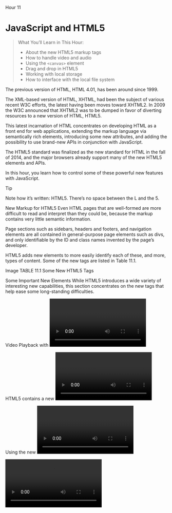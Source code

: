 Hour 11
# JavaScript and HTML5
>  What You’ll Learn in This Hour:
> * About the new HTML5 markup tags
> * How to handle video and audio
> * Using the `<canvas>` element
> * Drag and drop in HTML5
> * Working with local storage
> * How to interface with the local file system

The previous version of HTML, HTML 4.01, has been around
since 1999.

The XML-based version of HTML, XHTML, had been the subject
of various recent W3C efforts, the latest having been moves
toward XHTML2. In 2009 the W3C announced that XHTML2 was to
be dumped in favor of diverting resources to a new version
of HTML, HTML5.

This latest incarnation of HTML concentrates on developing
HTML as a front end for web applications, extending the
markup language via semantically rich elements,
introducing some new attributes, and adding the
possibility to use brand-new APIs in conjunction with
JavaScript.

The HTML5 standard was finalized as the new standard for
HTML in the fall of 2014, and the major browsers already
support many of the new HTML5 elements and APIs.

In this hour, you learn how to control some of these
powerful new features with JavaScript.

Tip

Note how it’s written: HTML5. There’s no space between the L and the 5.



New Markup for HTML5
Even HTML pages that are well-formed are more difficult to read and interpret than they could be, because the markup contains very little semantic information.

Page sections such as sidebars, headers and footers, and navigation elements are all contained in general-purpose page elements such as divs, and only identifiable by the ID and class names invented by the page’s developer.

HTML5 adds new elements to more easily identify each of these, and more, types of content. Some of the new tags are listed in Table 11.1.

Image
TABLE 11.1 Some New HTML5 Tags

Some Important New Elements
While HTML5 introduces a wide variety of interesting new capabilities, this section concentrates on the new tags that help ease some long-standing difficulties.

Video Playback with <video>
Video on the Web is extremely popular. However, the methods for implementing video are generally proprietary, reproduction happening via plug-ins such as Flash, Windows Media, and Apple QuickTime. Markup that works for embedding these elements in one browser doesn’t always work in the others.

HTML5 contains a new <video> element, the aim of which is to enable the embedding of any and all video formats.

Using the new <video> tag, you can implement your favorite QuickTime movie like this:

<video src="video.mov" />

So far there has been much debate about which video formats (codecs) should be supported by the video element; at the time of writing, the search continues for a codec that requires no special licensing terms, though WebM (http://www.webmproject.org/) is currently looking like the favorite. For the time being, quoting multiple sources gets around the problem and avoids the need for browser sniffing; there are currently three widely supported video formats—MP4, WebM, and Ogg.

<video id="vid1" width="400" height="300" controls="controls">
    <source src="movie.mp4" type="video/mp4" />
    <source src="movie.ogg" type="video/ogg" />
    <source src="movie.webm" type="video/webm" />
    <p>Video tag not supported.</p>
</video>

It is also a good practice to include width and height attributes for the <video> element. If height and width are not set, the browser doesn’t know how much screen space to reserve, resulting in the page layout changing as the video loads.

You are also recommended to place some suitable text between the <video> and </video> tags to display in browsers that don’t support the <video> tag.

Some important properties of the <video> tag are listed in Table 11.2.

Image
TABLE 11.2 Some Attributes of the <video> Element

Note that the appearance of the controls added using the controls property will depend on the browser in use, as shown in Figure 11.1.

Image
FIGURE 11.1 The appearance of controls varies between browsers

You can access these properties in the same way as any other JavaScript or DOM object. For the previous video definition, you might use

var myVideo = document.getElementById("vid1").volume += 0.1;

to marginally increase the volume, or

if(document.getElementById("vid1").paused) {
    alert(message);
}

to pass a message to the user indicating that video playback is currently paused.

Testing Format Support with canPlayType()
You can check for support for a particular codec using the JavaScript method

media.canPlayType(type)

In the preceding example, type is a string containing the media type, for example, “video/webm”. This method must return an empty string if the browser knows it cannot play the content. The method might also return “probably” if the browser is confident it can support the format, or “maybe” otherwise.

Controlling Playback
Playback can also be controlled programmatically using the pause() and play() commands, as in the following code snippet:

var myVideo = document.getElementById("vid1").play();
var myVideo = document.getElementById("vid1").pause();

Playing Sound with the <audio> Tag
Pretty much everything stated previously about the <video> tag applies equally well to the <audio> tag. The simple way to use the <audio> tag is like this:

<audio src="song.mp3"></audio>

You can add further attributes to achieve more control over playback, such as loop and autoplay:

<audio src="song.mp3" autoplay loop></audio>

Tip

Don’t abuse loop and autoplay, or you may find that many of your site visitors don’t return!

As with the earlier examples for video files, you can include alternative formats to help ensure that a user’s browser will find one that it can play, as in the following code:

<audio controls="controls">
    <source src="song.ogg" type="audio/ogg" />
    <source src="song.mp3" type="audio/mpeg" />
    Your browser does not support the audio element.
</audio>

MP3, WAV, and Ogg are typically supported file formats for the <audio> element. Controlling an audio file in JavaScript uses the same methods as for the <video> tag.

To add and play an audio file via JavaScript, you can treat it just like any other JavaScript or DOM object:

var soundElement = document.createElement('audio');
soundElement.setAttribute('src', 'sound.ogg');
soundElement.play();
soundElement.pause();

The <audio> and <video> tags have many useful properties that you can access via JavaScript. Here are a few useful ones, the meaning of which will be immediately apparent:

mediaElement.duration
mediaElement.currentTime
mediaElement.playbackRate
mediaElement.muted

For example, to move to a point 45 seconds into a song you might use

soundElement.currentTime = 45;

Tip

You can find a comprehensive reference to these tags and their properties and methods at
http://www.whatwg.org/specs/web-apps/current-work/multipage/the-video-element.html.

Drawing on the Page with <canvas>
The new <canvas> tag gives you just that: a rectangular space in your page where you can draw shapes and graphics, as well as load and display image files and control their display via JavaScript. The many practical uses for the element include dynamic charts, JavaScript/HTML games, and instructional animations.

Using the <canvas> tag simply allows you to define a region by setting its width and height parameters; everything else related to creating the graphical content is done via JavaScript. There is an extensive set of drawing methods known as the Canvas 2D API.

Drag and Drop
Drag and drop is a part of the HTML5 standard. Just about any element can be made draggable.

To make an element draggable, all that’s required is to set its draggable attribute to true:

<img draggable="true" />

Dragging something, though, isn’t much use by itself. To employ a draggable object to achieve something useful, you’re probably going to want to be able to drop it somewhere.

To define where an object can be dropped, and control the dragging and dropping process, you need to write event listeners to detect and control the various parts of the drag-and-drop process.

There are a few different events you can utilize to control your drag and drop:

dragstart
drag
dragenter
dragleave
dragover
drop
dragend
Tip

Not all items can be drop targets—an <img>, for example, cannot accept drops.

To control your drag and drop, you need to define a source element (where the drag starts), the data payload (what it is you’re dragging), and a drop target (an area to catch the dropped item).

The dataTransfer property contains a piece of data sent in a drag action. The value of dataTransfer is usually set in the dragstart event and read/handled in the drop event.

Calling setData(format, data) or getData(format, data) will (respectively) set or read this piece of data.

Local Storage
HTML5 pages can store even large amounts of data within the user’s browser, without any negative effect on the website’s performance. Web storage is more secure and faster than doing this via cookies. Like when using cookies, the data is stored in key/value pairs, and a web page can only access the data it has itself stored.

The two new objects for storing data locally in the browser are

localStorage—Stores data with no expiration date
sessionStorage—Stores data just for the current session
If you’re unsure about your browser’s support for local storage, once again you can use feature detection:

if(typeof(Storage)!=="undefined") {
    ... both objects are available ...
}

To store a value you can invoke the setItem method, passing to it a key and a value:

localStorage.setItem("key", "value");

Alternatively, you can use the localStorage object like an associative array:

localStorage["key"] = "value";

Retrieving the values can use either of these methods too:

alert(localStorage.getItem("key"));

or

alert(localStorage["key"]);

Working with Local Files
At last HTML provides a standard way to interact with the user’s local files, using HTML5’s File API specification. There are several ways to access external files:

File provides information including name, size, and MIME type, and gives a reference to the file handle.
FileList is an array-like sequence of File objects.
The FileReader interface uses File and FileList to asynchronously read a file. You can check on read progress, catch any errors, and find out when a file is completely loaded.
Checking for Browser Support
Once more, you can check whether your browser supports the File API by the usual feature-detection method:

if (window.File && window.FileReader && window.FileList) {
    // we're good
}

Summary
HTML5 offers a whole array of new facilities to HTML, enabling the markup language to be used as a much better basis for web applications and allowing JavaScript to exploit some brand-new APIs.

In this hour, you had a whistle-stop tour of these new capabilities, including some hands-on coding experience using some of these new APIs.

Q&A
Q. What is the best way for me to learn HTML5?

A. Learn HTML5 by using it. Jump right in and start building pages using HTML5 features. Use the semantic tags; try video and audio playback; play with drag and drop, and the file API; and build animations using <canvas>. When you have questions, many Internet-based tutorials, blogs, and code examples are available.

Q. Are there already real live sites using HTML5?

A. Sure, lots of them. Take a look at http://html5gallery.com/ for some examples.

Exercises
Review some of the examples of previous hours, and try to rewrite them using some of the new HTML5 interfaces.
HTML5 is pretty new at the time of writing. Check out the current state of browser support for the various aspects of HTML5 at http://caniuse.com/ or http://html5readiness.com/.
